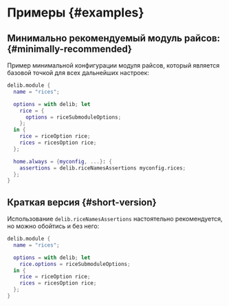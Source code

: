 # Примеры {#examples}

## Минимально рекомендуемый модуль райсов: {#minimally-recommended}
Пример минимальной конфигурации модуля райсов, который является базовой точкой для всех дальнейших настроек:

```nix
delib.module {
  name = "rices";

  options = with delib; let
    rice = {
      options = riceSubmoduleOptions;
    };
  in {
    rice = riceOption rice;
    rices = ricesOption rice;
  };

  home.always = {myconfig, ...}: {
    assertions = delib.riceNamesAssertions myconfig.rices;
  };
}
```

## Краткая версия {#short-version}
Использование `delib.riceNamesAssertions` настоятельно рекомендуется, но можно обойтись и без него:

```nix
delib.module {
  name = "rices";

  options = with delib; let
    rice.options = riceSubmoduleOptions;
  in {
    rice = riceOption rice;
    rices = ricesOption rice;
  };
}
```
